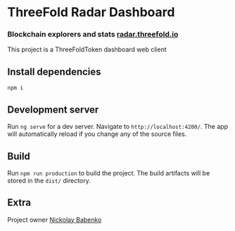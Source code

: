 # ThreeFold Radar Dashboard
[logo]: https://threefold.me/svg/threefold-logo-white.svg
### Blockchain explorers and stats [radar.threefold.io](https://radar.threefold.io/)

This project is a ThreeFoldToken dashboard web client

## Install dependencies
`npm i`

## Development server

Run `ng serve` for a dev server. Navigate to `http://localhost:4200/`. The app will automatically reload if you change any of the source files.

## Build

Run `npm run production` to build the project. The build artifacts will be stored in the `dist/` directory. 

## Extra
Project owner [Nickolay Babenko](https://t.me/nbabenko)
